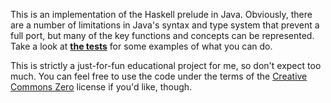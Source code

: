 This is an implementation of the Haskell prelude in Java. Obviously, there are a number of limitations in Java's syntax and type system that prevent a full port, but many of the key functions and concepts can be represented. Take a look at **[the tests](https://github.com/thurn/prelude/blob/master/src/ca/thurn/prelude/PreludeTests.java)** for some examples of what you can do.

This is strictly a just-for-fun educational project for me, so don't expect too much. You can feel free to use the code under the terms of the [Creative Commons Zero](https://creativecommons.org/publicdomain/zero/1.0/legalcode) license if you'd like, though.

